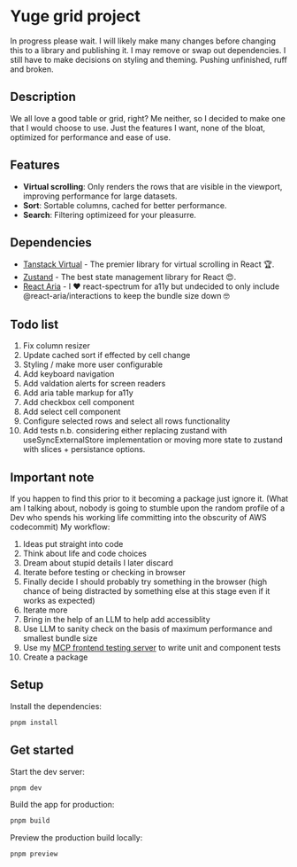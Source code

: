 # Yuge grid project
In progress please wait. I will likely make many changes before changing this to a library and publishing it. I may remove or swap out dependencies. I still have to make decisions on styling and theming. Pushing unfinished, ruff and broken.
## Description
We all love a good table or grid, right? Me neither, so I decided to make one that I would choose to use. Just the features I want, none of the bloat, optimized for performance and ease of use. 
## Features
- **Virtual scrolling**: Only renders the rows that are visible in the viewport, improving performance for large datasets.
- **Sort**: Sortable columns, cached for better performance.
- **Search**: Filtering optimizeed for your pleasurre.

## Dependencies
- [Tanstack Virtual](https://tanstack.com/virtual/latest) - The premier library for virtual scrolling in React 🏆.
- [Zustand](https://github.com/pmndrs/zustand) - The best state management library for React 😍.
- [React Aria](https://react-spectrum.adobe.com/react-aria/getting-started.html) - I ❤️ react-spectrum for a11y but undecided to only include @react-aria/interactions to keep the bundle size down 🤓

## Todo list
1. Fix column resizer
2. Update cached sort if effected by cell change
3. Styling / make more user configurable
4. Add keyboard navigation
5. Add valdation alerts for screen readers
6. Add aria table markup for a11y
7. Add checkbox cell component
8. Add select cell component
9. Configure selected rows and select all rows functionality
10. Add tests
n.b. considering either replacing zustand with useSyncExternalStore implementation or moving more state to zustand with slices + persistance options.

## Important note
If you happen to find this prior to it becoming a package just ignore it. 
(What am I talking about, nobody is going to stumble upon the random profile of a Dev who spends his working life committing into the obscurity of AWS codecommit)
My workflow:
1. Ideas put straight into code
2. Think about life and code choices
3. Dream about stupid details I later discard
4. Iterate before testing or checking in browser
5. Finally decide I should probably try something in the browser (high chance of being distracted by something else at this stage even if it works as expected)
6. Iterate more
7. Bring in the help of an LLM to help add accessiblity
8. Use LLM to sanity check on the basis of maximum performance and smallest bundle size
9. Use my [MCP frontend testing server](https://github.com/StudentOfJS/mcp-frontend-testing) to write unit and component tests
10. Create a package
## Setup

Install the dependencies:

```bash
pnpm install
```

## Get started

Start the dev server:

```bash
pnpm dev
```

Build the app for production:

```bash
pnpm build
```

Preview the production build locally:

```bash
pnpm preview
```
